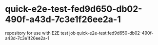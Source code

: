 # quick-e2e-test-fed9d650-db02-490f-a43d-7c3e1f26ee2a-1
repository for use with E2E test job quick-e2e-test:fed9d650-db02-490f-a43d-7c3e1f26ee2a-1
